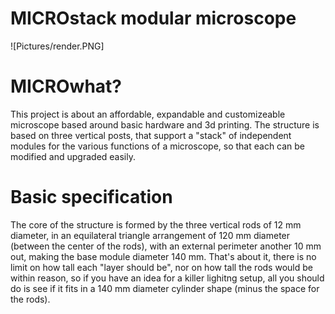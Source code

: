 # MICROstack modular microscope

![Pictures/render.PNG]

# MICROwhat?
This project is about an affordable, expandable and customizeable microscope based around basic hardware and 3d printing.
The structure is based on three vertical posts, that support a "stack" of independent modules for the various functions of a microscope, so that each can be modified and upgraded easily.

# Basic specification
The core of the structure is formed by the three vertical rods of 12 mm diameter, in an equilateral triangle arrangement of 120 mm diameter (between the center of the rods), with an external perimeter another 10 mm out, making the base module diameter 140 mm.
That's about it, there is no limit on how tall each "layer should be", nor on how tall the rods would be within reason, so if you have an idea for a killer lighitng setup, all you should do is see if it fits in a 140 mm diameter cylinder shape (minus the space for the rods).

